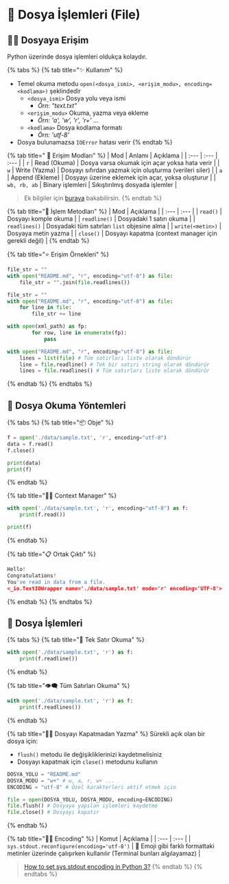 # 📂 Dosya İşlemleri \(File\)

## 👮‍♂️ Dosyaya Erişim

Python üzerinde dosya işlemleri oldukça kolaydır.

{% tabs %}
{% tab title="✨ Kullanım" %}
* Temel okuma metodu `open(<dosya_ismi>, <erişim_modu>, encoding=<kodlama>)` şeklindedir
  * `<dosya_ismi>` Dosya yolu veya ismi
    * _Örn: "text.txt"_
  * `<erişim_modu>` Okuma, yazma veya ekleme
    * _Örn: 'a', 'w', 'r', 'r+' ..._
  * `<kodlama>` Dosya kodlama formatı
    * _Örn: 'utf-8'_
* Dosya bulunamazsa `IOError` hatası verir
{% endtab %}

{% tab title=" 💎 Erişim Modları" %}
| Mod | Anlamı | Açıklama |
| :--- | :--- | :--- |
| `r` | Read \(Okuma\) | Dosya varsa okumak için açar yoksa hata verir |
| `w` | Write \(Yazma\) | Dosyayı sıfırdan yazmak için oluşturma \(verileri siler\) |
| `a` | Append \(Ekleme\) | Dosyayı üzerine eklemek için açar, yoksa oluşturur |
| `wb, rb, ab` | Binary işlemleri | Sıkıştırılmış dosyada işlemler |

> Ek bilgiler için [buraya](https://stackoverflow.com/a/1466036/9770490) bakabilirsin.
{% endtab %}

{% tab title="💠 İşlem Metodları" %}
| Mod | Açıklama |
| :--- | :--- |
| `read()` | Dosyayı komple okuma |
| `readline()` | Dosyadaki 1 satırı okuma |
| `readlines()` | Dosyadaki tüm satırları `list` objesine alma |
| `write(<metin>)` | Dosyaya metin yazma |
| `close()` | Dosyayı kapatma \(context manager için gerekli değil\) |
{% endtab %}

{% tab title="⭐ Erişim Örnekleri" %}
```python
file_str = ""
with open("README.md", "r", encoding="utf-8") as file:
    file_str = "".join(file.readlines())
```

```python
file_str = ""
with open("README.md", "r", encoding="utf-8") as file:
    for line in file:
        file_str += line
```

```python
with open(xml_path) as fp:
        for row, line in enumerate(fp):
            pass
```

```python
with open("README.md", "r", encoding="utf-8") as file:
    lines = list(file) # Tüm satırları liste olarak döndürür
    line = file.readline() # Tek bir satırı string olarak döndürür
    lines = file.readlines() # Tüm satırları liste olarak döndürür
```
{% endtab %}
{% endtabs %}

## 👀 Dosya Okuma Yöntemleri

{% tabs %}
{% tab title="📦 Obje" %}
```python
f = open('./data/sample.txt', 'r', encoding="utf-8")
data = f.read()
f.close()

print(data)
print(f)
```
{% endtab %}

{% tab title="👨‍💼 Context Manager" %}
```python
with open('./data/sample.txt', 'r', encoding="utf-8") as f:
    print(f.read())

print(f)
```
{% endtab %}

{% tab title="📋 Ortak Çıktı" %}
```python
Hello!
Congratulations!
You've read in data from a file.
<_io.TextIOWrapper name='./data/sample.txt' mode='r' encoding='UTF-8'>
```
{% endtab %}
{% endtabs %}

## 💠 Dosya İşlemleri

{% tabs %}
{% tab title="🎈 Tek Satır Okuma" %}
```python
with open('./data/sample.txt', 'r') as f:
    print(f.readline())
```
{% endtab %}

{% tab title="👁‍🗨 Tüm Satırları Okuma" %}
```python
with open('./data/sample.txt', 'r') as f:
    print(f.readlines())
```
{% endtab %}

{% tab title="🤸‍♂️ Dosyayı Kapatmadan Yazma" %}
Sürekli açık olan bir dosya için:

* `flush()` metodu ile değişikliklerinizi kaydetmelisiniz
* Dosyayı kapatmak için `close()` metodunu kullanın

```python
DOSYA_YOLU = "README.md"
DOSYA_MODU = "w+" # w, a, r, w+ ...
ENCODING = "utf-8" # Özel karakterleri aktif etmek için

file = open(DOSYA_YOLU, DOSYA_MODU, encoding=ENCODING)
file.flush() # Dosyaya yapılan işlemleri kaydetme
file.close() # Dosyayı kapatır
```
{% endtab %}

{% tab title="👨‍💻 Encoding" %}
| Komut | Açıklama |
| :--- | :--- |
| `sys.stdout.reconfigure(encoding='utf-8')` | 🚀 Emoji gibi farklı formattaki metinler üzerinde çalışırken kullanılır \(Terminal bunları algılayamaz\) |

> [How to set sys.stdout encoding in Python 3?](https://stackoverflow.com/a/52372390/9770490)
{% endtab %}
{% endtabs %}

